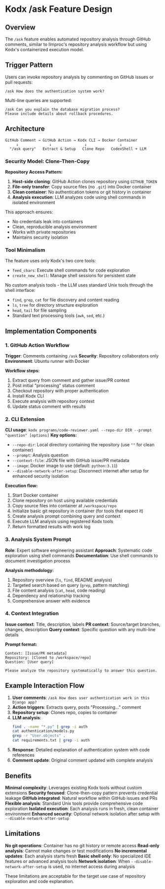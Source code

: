 # Kodx /ask Feature Design

## Overview

The `/ask` feature enables automated repository analysis through GitHub comments, similar to llmproc's repository analysis workflow but using Kodx's containerized execution model.

## Trigger Pattern

Users can invoke repository analysis by commenting on GitHub issues or pull requests:

```
/ask How does the authentication system work?
```

Multi-line queries are supported:
```
/ask Can you explain the database migration process?
Please include details about rollback procedures.
```

## Architecture

```
GitHub Comment → GitHub Action → Kodx CLI → Docker Container
     ↓              ↓               ↓               ↓
  "/ask query"   Extract & Setup   Clone Repo   CodexShell + LLM
```

### Security Model: Clone-Then-Copy

**Repository Access Pattern:**
1. **Host-side cloning**: GitHub Action clones repository using `GITHUB_TOKEN`
2. **File-only transfer**: Copy source files (no `.git`) into Docker container
3. **Clean container**: No authentication tokens or git history in container
4. **Analysis execution**: LLM analyzes code using shell commands in isolated environment

This approach ensures:
- No credentials leak into containers
- Clean, reproducible analysis environment  
- Works with private repositories
- Maintains security isolation

### Tool Minimalism

The feature uses only Kodx's two core tools:
- `feed_chars`: Execute shell commands for code exploration
- `create_new_shell`: Manage shell sessions for persistent state

No custom analysis tools - the LLM uses standard Unix tools through the shell interface:
- `find`, `grep`, `cat` for file discovery and content reading
- `ls`, `tree` for directory structure exploration
- `head`, `tail` for file sampling
- Standard text processing tools (`awk`, `sed`, etc.)

## Implementation Components

### 1. GitHub Action Workflow

**Trigger**: Comments containing `/ask`
**Security**: Repository collaborators only
**Environment**: Ubuntu runner with Docker

**Workflow steps:**
1. Extract query from comment and gather issue/PR context
2. Post initial "processing" status comment
3. Checkout repository with proper authentication
4. Install Kodx CLI
5. Execute analysis with repository context
6. Update status comment with results

### 2. CLI Extension

**CLI usage**: `kodx programs/code-reviewer.yaml --repo-dir DIR --prompt "question" [options]`
**Key options:**
- `--repo-dir`: Local directory containing the repository (use `""` for clean container)
- `--prompt`: Analysis question
- `--context-file`: JSON file with GitHub issue/PR metadata
- `--image`: Docker image to use (default: `python:3.11`)
- `--disable-network-after-setup`: Disconnect internet after setup for enhanced security isolation

**Execution flow:**
1. Start Docker container
2. Clone repository on host using available credentials
3. Copy source files into container at `/workspace/repo`
4. Initialize basic git repository in container (for tools that expect it)
5. Create analysis prompt combining query and context
6. Execute LLM analysis using registered Kodx tools
7. Return formatted results with work log

### 3. Analysis System Prompt

**Role**: Expert software engineering assistant
**Approach**: Systematic code exploration using shell commands
**Documentation**: Use shell commands to document investigation process

**Analysis methodology:**
1. Repository overview (`ls`, `find`, README analysis)
2. Targeted search based on query (`grep`, pattern matching)
3. File content analysis (`cat`, `head`, code reading)
4. Dependency and relationship tracking
5. Comprehensive answer with evidence

### 4. Context Integration

**Issue context**: Title, description, labels
**PR context**: Source/target branches, changes, description
**Query context**: Specific question with any multi-line details

**Prompt format:**
```
Context: [Issue/PR metadata]
Repository: [Cloned to /workspace/repo]
Question: [User query]

Please analyze the repository systematically to answer this question.
```

## Example Interaction Flow

1. **User comments**: `/ask How does user authentication work in this Django app?`
2. **Action triggers**: Extracts query, posts "Processing..." comment
3. **Repository setup**: Clones repo, copies to container
4. **LLM analysis**:
   ```bash
   find . -name "*.py" | grep -i auth
   cat authentication/models.py
   grep -r "User.objects" .
   cat requirements.txt | grep -i auth
   ```
5. **Response**: Detailed explanation of authentication system with code references
6. **Comment update**: Original comment updated with complete analysis

## Benefits

**Minimal complexity**: Leverages existing Kodx tools without custom extensions
**Security focused**: Clone-then-copy pattern prevents credential leakage
**GitHub integrated**: Natural workflow within GitHub issues and PRs
**Flexible analysis**: Standard Unix tools provide comprehensive code exploration
**Isolated execution**: Each analysis runs in fresh, clean container environment
**Enhanced security**: Optional network isolation after setup with `--disable-network-after-setup`

## Limitations

**No git operations**: Container has no git history or remote access
**Read-only analysis**: Cannot make changes or test modifications
**No incremental updates**: Each analysis starts fresh
**Basic shell only**: No specialized IDE features or advanced analysis tools
**Network isolation**: When `--disable-network-after-setup` is used, no internet access during analysis

These limitations are acceptable for the target use case of repository exploration and code explanation.
